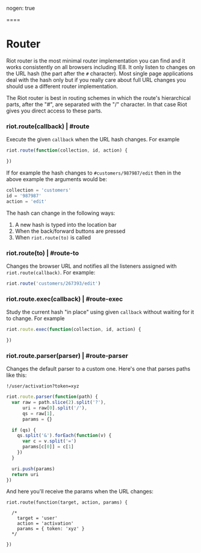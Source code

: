 
nogen: true

====

# Router

Riot router is the most minimal router implementation you can find and it works consistently on all browsers including IE8. It only listen to changes on the URL hash (the part after the `#` character). Most single page applications deal with the hash only but if you really care about full URL changes you should use a different router implementation.

The Riot router is best in routing schemes in which the route's hierarchical parts, after the "#", are separated with the "/" character. In that case Riot gives you direct access to these parts.


### riot.route(callback) | #route

Execute the given `callback` when the URL hash changes. For example

``` js
riot.route(function(collection, id, action) {

})
```

If for example the hash changes to `#customers/987987/edit` then in the above example the arguments would be:


``` js
collection = 'customers'
id = '987987'
action = 'edit'
```

The hash can change in the following ways:

1. A new hash is typed into the location bar
2. When the back/forward buttons are pressed
3. When `riot.route(to)` is called


### riot.route(to) | #route-to

Changes the browser URL and notifies all the listeners assigned with `riot.route(callback)`. For example:

``` javascript
riot.route('customers/267393/edit')
```

### riot.route.exec(callback) | #route-exec

Study the current hash "in place" using given `callback` without waiting for it to change. For example

``` js
riot.route.exec(function(collection, id, action) {

})
```

### riot.route.parser(parser) | #route-parser

Changes the default parser to a custom one. Here's one that parses paths like this:

`!/user/activation?token=xyz`

``` js
riot.route.parser(function(path) {
  var raw = path.slice(2).split('?'),
      uri = raw[0].split('/'),
      qs = raw[1],
      params = {}

  if (qs) {
    qs.split('&').forEach(function(v) {
      var c = v.split('=')
      params[c[0]] = c[1]
    })
  }

  uri.push(params)
  return uri
})
```

And here you'll receive the params when the URL changes:

```
riot.route(function(target, action, params) {

  /*
    target = 'user'
    action = 'activation'
    params = { token: 'xyz' }
  */

})
```
